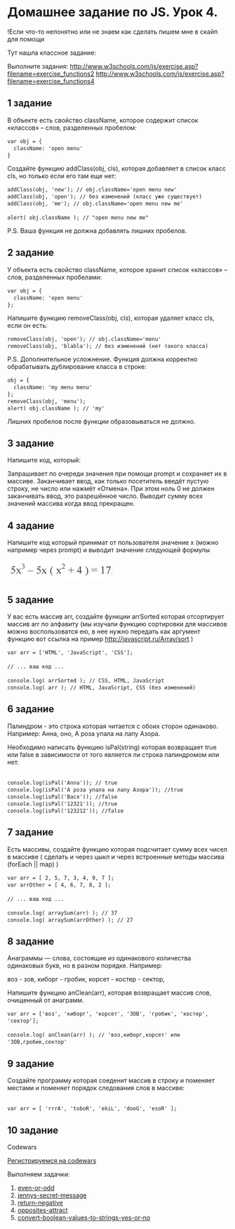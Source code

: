# Домашнее задание по JS. Урок 4.

!Если что-то непонятно или не знаем как сделать пишем мне в скайп для помощи

Тут нашла классное задание:

Выполните задания:
http://www.w3schools.com/js/exercise.asp?filename=exercise_functions2
http://www.w3schools.com/js/exercise.asp?filename=exercise_functions4


## 1 задание

В объекте есть свойство className, которое содержит список «классов» – слов, разделенных пробелом:

```
var obj = {
  className: 'open menu'
}
```

Создайте функцию addClass(obj, cls), которая добавляет в список класс cls, но только если его там еще нет:

```
addClass(obj, 'new'); // obj.className='open menu new'
addClass(obj, 'open'); // без изменений (класс уже существует)
addClass(obj, 'me'); // obj.className='open menu new me'

alert( obj.className ); // "open menu new me"
```

P.S. Ваша функция не должна добавлять лишних пробелов.

## 2 задание

У объекта есть свойство className, которое хранит список «классов» – слов, разделенных пробелами:

```
var obj = {
  className: 'open menu'
};
```
Напишите функцию removeClass(obj, cls), которая удаляет класс cls, если он есть:

```
removeClass(obj, 'open'); // obj.className='menu'
removeClass(obj, 'blabla'); // без изменений (нет такого класса)
```

P.S. Дополнительное усложнение. Функция должна корректно обрабатывать дублирование класса в строке:

```
obj = {
  className: 'my menu menu'
};
removeClass(obj, 'menu');
alert( obj.className ); // 'my'
```

Лишних пробелов после функции образовываться не должно.

## 3 задание

Напишите код, который:

Запрашивает по очереди значения при помощи prompt и сохраняет их в массиве.
Заканчивает ввод, как только посетитель введёт пустую строку, не число или нажмёт «Отмена».
При этом ноль 0 не должен заканчивать ввод, это разрешённое число.
Выводит сумму всех значений массива когда ввод прекращен.

## 4 задание

Напишите код который принимат от пользователя значение x (можно например через prompt) и выводит значение следующей формулы

<img src="https://github.com/kl2karpenko/homework_js/blob/lesson4/task3_2.png"/>

## 5 задание

У вас есть массив arr, создайте функции arrSorted которая отсортирует массив arr по алфавиту (мы изучали функцию сортировки для массивов можно воспользоватся ею, в нее нужно передать как аргумент функцию вот ссылка на пример http://javascript.ru/Array/sort  )

```
var arr = ['HTML', 'JavaScript', 'CSS'];

// ... ваш код ...

console.log( arrSorted ); // CSS, HTML, JavaScript
console.log( arr ); // HTML, JavaScript, CSS (без изменений)

```

## 6 задание

Палиндром - это строка которая читается с обоих сторон одинаково. Например: Анна, оно, А роза упала на лапу Азора.

Необходимо написать функцию isPal(string) которая возвращает true или false в зависимости от того является ли строка палиндромом или нет.

```

console.log(isPal('Anna')); // true
console.log(isPal('А роза упала на лапу Азора')); //true
console.log(isPal('Вася')); //false
console.log(isPal('12321')); //true
console.log(isPal('123212')); //false

```

## 7 задание

Есть массивы, создайте функцию которая подсчитает сумму всех чисел в массиве ( сделать и через цыкл и через встроенные методы массива (forEach || map) )

```
var arr = [ 2, 5, 7, 3, 4, 9, 7 ];
var arrOther = [ 4, 6, 7, 8, 2 ];

// ... ваш код ...

console.log( arraySum(arr) ); // 37
console.log( arraySum(arrOther) ); // 27

```

## 8 задание

Анаграммы — слова, состоящие из одинакового количества одинаковых букв, но в разном порядке. Например:

воз - зов, киборг - гробик, корсет - костер - сектор, 

Напишите функцию anClean(arr), которая возвращает массив слов, очищенный от анаграмм.

```
var arr = ['воз', 'киборг', 'корсет', 'ЗОВ', 'гробик', 'костер', 'сектор'];

console.log( anClean(arr) ); // 'воз,киборг,корсет' или 'ЗОВ,гробик,сектор'

```

## 9 задание

Создайте программу которая соеденит массив в строку и поменяет местами и поменяет порядок следования слов в массиве:

```

var arr = [ 'rrrA', 'toboR', 'ekiL', 'dooG', 'esoR' ];

```
## 10 задание

Codewars

<a href="http://www.codewars.com/r/qEzvHw">Регистрируемся на codewars</a>

Выполняем задачки:

<ol>
<li> <a href="http://www.codewars.com/kata/even-or-odd">even-or-odd</a></li>
<li> <a href="http://www.codewars.com/kata/jennys-secret-message">jennys-secret-message</a></li>
<li> <a href="http://www.codewars.com/kata/return-negative">return-negative</a></li>
<li> <a href="http://www.codewars.com/kata/opposites-attract">opposites-attract</a></li>
<li> <a href="http://www.codewars.com/kata/convert-boolean-values-to-strings-yes-or-no">convert-boolean-values-to-strings-yes-or-no</a></li>
</ol>
